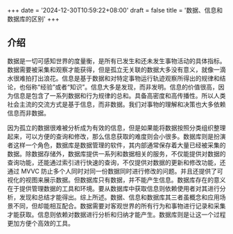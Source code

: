 +++
date = '2024-12-30T10:59:22+08:00'
draft = false
title = '数据、信息和数据库的区别'
+++

## 介绍

数据是一切可感知世界的度量衡，是所有已发生和还未发生事物活动的具体指标。数据需要被采集和观察才能获得，但是孤立无关联的数据大多没有意义，就像一滴水很难拍打出浪花。信息是基于数据和对特定事物运行轨迹观察所得出的规律和结论，也俗称“经验”或者“知识”。信息大多是发现，而非发明。信息的价值很高，因为信息是包含了一系列数据和行为规律的总和。具备高密度和高传播性。所以人类社会主流的交流方式是基于信息，而非数据。我们对事物的理解和决策也大多依赖信息而非数据。

因为孤立的数据很难被分析成为有效的信息，但是如果能将数据按照分类组织整理起来，可以方便的查询和修改，那么信息获取的难度则会小很多。数据库则是扮演者这样一个角色，数据库是数据管理的软件，其内部通常保存着大量已经被采集的数据。除数据存储外，数据库提供一系列和数据相关的服务，不仅能提供对数据的查询功能，还能通过索引进行快速的查询，不仅提供对数据的更新和修改功能，还通过 MVVC 防止多个人同时对同一份数据同时进行修改的问题。并且还提供了可视化的视图来展示数据。但数据库只有数据，并不能产生信息。数据库存在的意义在于提供管理数据的工具和环境。要从数据库中获取信息则依赖使用者对其进行分析，发现和总结才能得出。综上所述。数据、信息和数据库其三者虽概念和应用场景不同，但却能相互配合。数据需要对客观世界的所有行为和事物进行记录和采集才能获取。信息则依赖对数据进行分析和归纳才能产生。数据库则是让这一个过程更加方便个高效的工具。